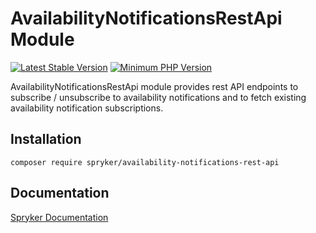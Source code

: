 # AvailabilityNotificationsRestApi Module
[![Latest Stable Version](https://poser.pugx.org/spryker/availability-notifications-rest-api/v/stable.svg)](https://packagist.org/packages/spryker/availability-notifications-rest-api)
[![Minimum PHP Version](https://img.shields.io/badge/php-%3E%3D%208.3-8892BF.svg)](https://php.net/)

AvailabilityNotificationsRestApi module provides rest API endpoints to subscribe / unsubscribe to availability notifications and to fetch existing availability notification subscriptions.

## Installation

```
composer require spryker/availability-notifications-rest-api
```

## Documentation

[Spryker Documentation](https://docs.spryker.com)
